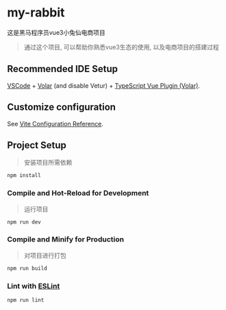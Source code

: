 # my-rabbit

这是黑马程序员vue3小兔仙电商项目
> 通过这个项目, 可以帮助你熟悉vue3生态的使用, 以及电商项目的搭建过程
## Recommended IDE Setup

[VSCode](https://code.visualstudio.com/) + [Volar](https://marketplace.visualstudio.com/items?itemName=Vue.volar) (and disable Vetur) + [TypeScript Vue Plugin (Volar)](https://marketplace.visualstudio.com/items?itemName=Vue.vscode-typescript-vue-plugin).

## Customize configuration

See [Vite Configuration Reference](https://vitejs.dev/config/).

## Project Setup

> 安装项目所需依赖
```sh
npm install
```

### Compile and Hot-Reload for Development

> 运行项目
```sh
npm run dev
```

### Compile and Minify for Production

> 对项目进行打包
```sh
npm run build
```

### Lint with [ESLint](https://eslint.org/)

```sh
npm run lint
```
